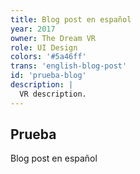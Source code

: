 ```yaml
---
title: Blog post en español
year: 2017
owner: The Dream VR
role: UI Design
colors: '#5a46ff'
trans: 'english-blog-post'
id: 'prueba-blog'
description: |
  VR description.
---
```


## Prueba

Blog post en español
